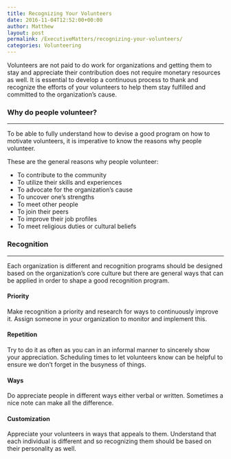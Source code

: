 ```yaml
---
title: Recognizing Your Volunteers
date: 2016-11-04T12:52:00+00:00
author: Matthew
layout: post
permalink: /ExecutiveMatters/recognizing-your-volunteers/
categories: Volunteering
---
```

Volunteers are not paid to do work for organizations and getting them to stay and appreciate their contribution does not require monetary resources as well. It is essential to develop a continuous process to thank and recognize the efforts of your volunteers to help them stay fulfilled and committed to the organization’s cause. 

### Why do people volunteer?

**** 

To be able to fully understand how to devise a good program on how to motivate volunteers, it is imperative to know the reasons why people volunteer. 

These are the general reasons why people volunteer: 

  * To contribute to the community
  * To utilize their skills and experiences
  * To advocate for the organization’s cause
  * To uncover one’s strengths
  * To meet other people
  * To join their peers
  * To improve their job profiles
  * To meet religious duties or cultural beliefs

### Recognition

**** 

Each organization is different and recognition programs should be designed based on the organization’s core culture but there are general ways that can be applied in order to shape a good recognition program. 

#### Priority

Make recognition a priority and research for ways to continuously improve it. Assign someone in your organization to monitor and implement this. 

#### Repetition

Try to do it as often as you can in an informal manner to sincerely show your appreciation. Scheduling times to let volunteers know can be helpful to ensure we don’t forget in the busyness of things. 

#### Ways

Do appreciate people in different ways either verbal or written. Sometimes a nice note can make all the difference. 

#### Customization

Appreciate your volunteers in ways that appeals to them. Understand that each individual is different and so recognizing them should be based on their personality as well.

